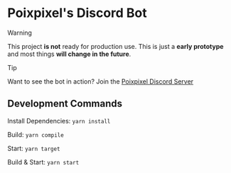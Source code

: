 # Poixpixel's Discord Bot

> [!WARNING]
> This project **is not** ready for production use. This is just a **early prototype** and most things **will change in the future**.

> [!TIP]
> Want to see the bot in action? Join the [Poixpixel Discord Server](https://discord.gg/KRTGjxx7gY)

## Development Commands

Install Dependencies: ``yarn install``

Build: ``yarn compile``

Start: ``yarn target``

Build & Start: ``yarn start``
